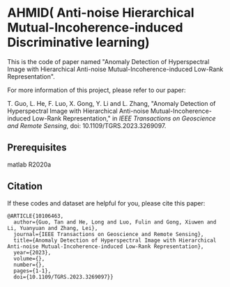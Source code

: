 # AHMID( Anti-noise Hierarchical Mutual-Incoherence-induced Discriminative learning)

This is the code of paper named "Anomaly Detection of Hyperspectral Image with Hierarchical Anti-noise Mutual-Incoherence-induced Low-Rank Representation".

For more information of this project, please refer to our paper:

T. Guo, L. He, F. Luo, X. Gong, Y. Li and L. Zhang, "Anomaly Detection of Hyperspectral Image with Hierarchical Anti-noise Mutual-Incoherence-induced Low-Rank Representation," in *IEEE Transactions on Geoscience and Remote Sensing*, doi: 10.1109/TGRS.2023.3269097.

## Prerequisites

matlab R2020a

## Citation

If these codes and dataset are helpful for you, please cite this paper:

```
@ARTICLE{10106463,
  author={Guo, Tan and He, Long and Luo, Fulin and Gong, Xiuwen and Li, Yuanyuan and Zhang, Lei},
  journal={IEEE Transactions on Geoscience and Remote Sensing}, 
  title={Anomaly Detection of Hyperspectral Image with Hierarchical Anti-noise Mutual-Incoherence-induced Low-Rank Representation}, 
  year={2023},
  volume={},
  number={},
  pages={1-1},
  doi={10.1109/TGRS.2023.3269097}}

```

